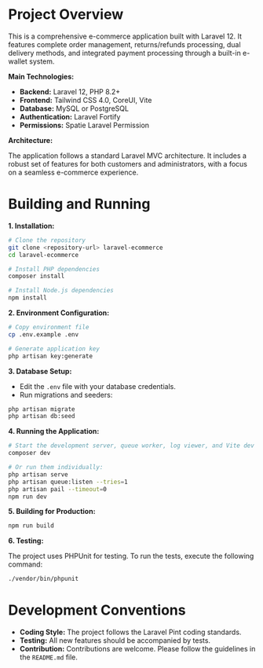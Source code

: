 # Project Overview

This is a comprehensive e-commerce application built with Laravel 12. It features complete order management, returns/refunds processing, dual delivery methods, and integrated payment processing through a built-in e-wallet system.

**Main Technologies:**

*   **Backend:** Laravel 12, PHP 8.2+
*   **Frontend:** Tailwind CSS 4.0, CoreUI, Vite
*   **Database:** MySQL or PostgreSQL
*   **Authentication:** Laravel Fortify
*   **Permissions:** Spatie Laravel Permission

**Architecture:**

The application follows a standard Laravel MVC architecture. It includes a robust set of features for both customers and administrators, with a focus on a seamless e-commerce experience.

# Building and Running

**1. Installation:**

```bash
# Clone the repository
git clone <repository-url> laravel-ecommerce
cd laravel-ecommerce

# Install PHP dependencies
composer install

# Install Node.js dependencies
npm install
```

**2. Environment Configuration:**

```bash
# Copy environment file
cp .env.example .env

# Generate application key
php artisan key:generate
```

**3. Database Setup:**

*   Edit the `.env` file with your database credentials.
*   Run migrations and seeders:

```bash
php artisan migrate
php artisan db:seed
```

**4. Running the Application:**

```bash
# Start the development server, queue worker, log viewer, and Vite dev server
composer dev

# Or run them individually:
php artisan serve
php artisan queue:listen --tries=1
php artisan pail --timeout=0
npm run dev
```

**5. Building for Production:**

```bash
npm run build
```

**6. Testing:**

The project uses PHPUnit for testing. To run the tests, execute the following command:

```bash
./vendor/bin/phpunit
```

# Development Conventions

*   **Coding Style:** The project follows the Laravel Pint coding standards.
*   **Testing:** All new features should be accompanied by tests.
*   **Contribution:** Contributions are welcome. Please follow the guidelines in the `README.md` file.
